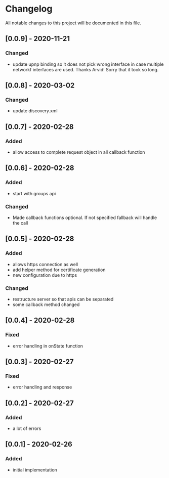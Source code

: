 # Changelog
All notable changes to this project will be documented in this file.

## [0.0.9] - 2020-11-21
### Changed
- update upnp binding so it does not pick wrong interface in case multiple networkf interfaces are used. Thanks Arvid! Sorry that it took so long.

## [0.0.8] - 2020-03-02
### Changed
- update discovery.xml

## [0.0.7] - 2020-02-28
### Added
- allow access to complete request object in all callback function

## [0.0.6] - 2020-02-28
### Added
- start with groups api

### Changed
- Made callback functions optional. If not specified fallback will handle the call

## [0.0.5] - 2020-02-28
### Added
- allows https connection as well
- add helper method for certificate generation
- new configuration due to https

### Changed
- restructure server so that apis can be separated
- some callback method changed

## [0.0.4] - 2020-02-28
### Fixed
- error handling in onState function

## [0.0.3] - 2020-02-27
### Fixed
- error handling and response

## [0.0.2] - 2020-02-27
### Added
- a lot of errors

## [0.0.1] - 2020-02-26
### Added
- initial implementation